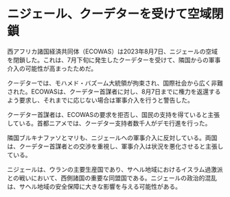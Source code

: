 # ニジェール、クーデターを受けて空域閉鎖

西アフリカ諸国経済共同体（ECOWAS）は2023年8月7日、ニジェールの空域を閉鎖した。これは、7月下旬に発生したクーデターを受けて、隣国からの軍事介入の可能性が高まったためだ。

クーデターでは、モハメド・バズーム大統領が拘束され、国際社会から広く非難された。ECOWASは、クーデター首謀者に対し、8月7日までに権力を返還するよう要求し、それまでに応じない場合は軍事介入を行うと警告した。

クーデター首謀者は、ECOWASの要求を拒否し、国民の支持を得ていると主張している。首都ニアメでは、クーデター支持者数千人がデモ行進を行った。

隣国ブルキナファソとマリも、ニジェールへの軍事介入に反対している。両国は、クーデター首謀者との交渉を重視し、軍事介入は状況を悪化させると主張している。

ニジェールは、ウランの主要生産国であり、サヘル地域におけるイスラム過激派との戦いにおいて、西側諸国の重要な同盟国である。ニジェールの政治的混乱は、サヘル地域の安全保障に大きな影響を与える可能性がある。